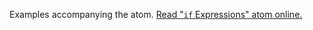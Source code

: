 

Examples accompanying the atom.
[Read "`if` Expressions" atom online.](https://stepik.org/lesson/104307/step/1)
